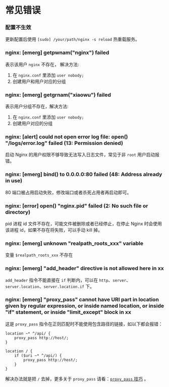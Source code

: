 # 常见错误

### 配置不生效

更新配置后使用 `[sudo] /your/path/nginx -s reload` 热重载服务。

### nginx: [emerg] getpwnam("nginx") failed

表示该用户 `nginx` 不存在， 解决方法:

1. 在 `nginx.conf` 里添加 `user nobody;`
2. 创建用户和用户对应的分组

### nginx: [emerg] getgrnam("xiaowu") failed

表示用户分组不存在，解决方法:

1. 在 `nginx.conf` 里添加 `user nobody;`
2. 创建用户对应的分组

### nginx: [alert] could not open error log file: open() "/logs/error.log" failed (13: Permission denied)

启动 Nginx 的用户权限不够导致无法写入日志文件，常见于非 `root` 用户启动报错。

### nginx: [emerg] bind() to 0.0.0.0:80 failed (48: Address already in use)

80 端口被占用启动失败，修改端口或者杀死占用者再启动即可。

### nginx: [error] open() "nginx.pid" failed (2: No such file or directory)

pid 进程 id 文件不存在，可能文件被删除或者已经停止，在停止 Nginx 时会使用该进程 id，如果不存在将失败，可以手动 kill 掉。

### nginx: [emerg] unknown "realpath_roots_xxx" variable

变量 `$realpath_roots_xxx` 不存在

### nginx: [emerg] "add_header" directive is not allowed here in xx

`add_header` 指令不能直接在 `if` 判断内，可以在 `http`、`server`、`server.location`、`server.location.if` 下。

### nginx: [emerg] "proxy_pass" cannot have URI part in location given by regular expression, or inside named location, or inside "if" statement, or inside "limit_except" block in xx

这是 `proxy_pass` 指令在正则匹配时不能使用包含路径的链接，如以下都会报错：

```nginx
location ~* ^/api/ {
    proxy_pass http://host/;
}

location / {
    if ($uri ~* ^/api/) {
        proxy_pass http://host/;
    }
}
```

解决办法就是把 `/` 去掉，更多关于 `proxy_pass` 请看：[`proxy_pass` 技巧](../example/proxy_pass.md) 。
